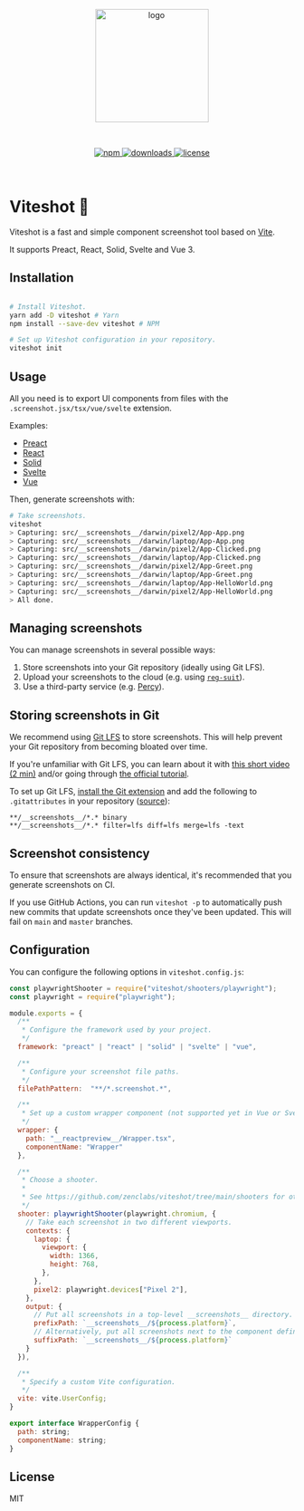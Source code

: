 <p align="center">
  <img src="https://raw.githubusercontent.com/zenclabs/viteshot/main/logo.png" alt="logo" width="200" />
</p>
<br/>
<p align="center">
  <a href="https://www.npmjs.com/package/viteshot">
    <img src="https://badge.fury.io/js/viteshot.svg" alt="npm" />
  </a>
  <a href="https://www.npmjs.com/package/viteshot">
    <img src="https://img.shields.io/npm/dt/viteshot.svg" alt="downloads" />
  </a>
  <a href="https://www.npmjs.com/package/viteshot">
    <img src="https://img.shields.io/npm/l/viteshot.svg" alt="license" />
  </a>
</p>
<br />

# Viteshot 📸

Viteshot is a fast and simple component screenshot tool based on [Vite](https://vitejs.dev).

It supports Preact, React, Solid, Svelte and Vue 3.

## Installation

```sh

# Install Viteshot.
yarn add -D viteshot # Yarn
npm install --save-dev viteshot # NPM

# Set up Viteshot configuration in your repository.
viteshot init
```

## Usage

All you need is to export UI components from files with the `.screenshot.jsx/tsx/vue/svelte` extension.

Examples:
- [Preact](https://github.com/zenclabs/viteshot/blob/main/examples/preact/src/App.screenshot.tsx)
- [React](https://github.com/zenclabs/viteshot/blob/main/examples/react/src/App.screenshot.tsx)
- [Solid](https://github.com/zenclabs/viteshot/blob/main/examples/solid/src/App.screenshot.tsx)
- [Svelte](https://github.com/zenclabs/viteshot/blob/main/examples/svelte/src/lib/Counter.screenshot.svelte)
- [Vue](https://github.com/zenclabs/viteshot/blob/main/examples/vue/src/components/HelloWorld.screenshot.vue)

Then, generate screenshots with:
```sh
# Take screenshots.
viteshot
> Capturing: src/__screenshots__/darwin/pixel2/App-App.png
> Capturing: src/__screenshots__/darwin/laptop/App-App.png
> Capturing: src/__screenshots__/darwin/pixel2/App-Clicked.png
> Capturing: src/__screenshots__/darwin/laptop/App-Clicked.png
> Capturing: src/__screenshots__/darwin/pixel2/App-Greet.png
> Capturing: src/__screenshots__/darwin/laptop/App-Greet.png
> Capturing: src/__screenshots__/darwin/laptop/App-HelloWorld.png
> Capturing: src/__screenshots__/darwin/pixel2/App-HelloWorld.png
> All done.
```

## Managing screenshots

You can manage screenshots in several possible ways:
1. Store screenshots into your Git repository (ideally using Git LFS).
2. Upload your screenshots to the cloud (e.g. using [`reg-suit`](https://github.com/reg-viz/reg-suit)).
3. Use a third-party service (e.g. [Percy](https://percy.io)).

## Storing screenshots in Git

We recommend using [Git LFS](https://git-lfs.github.com) to store screenshots. This will help prevent your Git repository from becoming bloated over time.

If you're unfamiliar with Git LFS, you can learn about it with [this short video (2 min)](https://www.youtube.com/watch?v=uLR1RNqJ1Mw) and/or going through [the official tutorial](https://github.com/git-lfs/git-lfs/wiki/Tutorial).

To set up Git LFS, [install the Git extension](https://git-lfs.github.com/) and add the following to `.gitattributes` in your repository ([source](https://github.com/americanexpress/jest-image-snapshot/issues/92#issuecomment-493582776)):

```
**/__screenshots__/*.* binary
**/__screenshots__/*.* filter=lfs diff=lfs merge=lfs -text
```

## Screenshot consistency

To ensure that screenshots are always identical, it's recommended that you generate screenshots on CI.

If you use GitHub Actions, you can run `viteshot -p` to automatically push new commits that update screenshots once they've been updated. This will fail on `main` and `master` branches.

## Configuration

You can configure the following options in `viteshot.config.js`:
```js
const playwrightShooter = require("viteshot/shooters/playwright");
const playwright = require("playwright");

module.exports = {
  /**
   * Configure the framework used by your project.
   */
  framework: "preact" | "react" | "solid" | "svelte" | "vue",

  /**
   * Configure your screenshot file paths.
   */
  filePathPattern:  "**/*.screenshot.*",

  /**
   * Set up a custom wrapper component (not supported yet in Vue or Svelte).
   */
  wrapper: {
    path: "__reactpreview__/Wrapper.tsx",
    componentName: "Wrapper"
  },

  /**
   * Choose a shooter.
   * 
   * See https://github.com/zenclabs/viteshot/tree/main/shooters for other choices.
   */
  shooter: playwrightShooter(playwright.chromium, {
    // Take each screenshot in two different viewports.
    contexts: {
      laptop: {
        viewport: {
          width: 1366,
          height: 768,
        },
      },
      pixel2: playwright.devices["Pixel 2"],
    },
    output: {
      // Put all screenshots in a top-level __screenshots__ directory.
      prefixPath: `__screenshots__/${process.platform}`,
      // Alternatively, put all screenshots next to the component definition.
      suffixPath: `__screenshots__/${process.platform}`
    }
  }),

  /**
   * Specify a custom Vite configuration.
   */
  vite: vite.UserConfig;
}

export interface WrapperConfig {
  path: string;
  componentName: string;
}
```

## License

MIT
